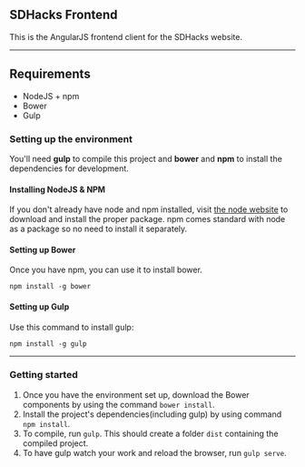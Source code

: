 ## SDHacks Frontend

This is the AngularJS frontend client for the SDHacks website.

---

## Requirements

* NodeJS + npm
* Bower
* Gulp

### Setting up the environment

You'll need **gulp** to compile this project and **bower** and **npm** to install the dependencies for development.

#### Installing NodeJS & NPM

If you don't already have node and npm installed, visit [the node website](http://nodejs.org/) to download and install the proper package. npm comes standard with node as a package so no need to install it separately.

#### Setting up Bower

Once you have npm, you can use it to install bower.

`npm install -g bower`

#### Setting up Gulp

Use this command to install gulp:

`npm install -g gulp`

---

### Getting started

1. Once you have the environment set up, download the Bower components by using the command `bower install`.
2. Install the project's dependencies(including gulp) by using command `npm install`.
3. To compile, run `gulp`. This should create a folder `dist` containing the compiled project.
4. To have gulp watch your work and reload the browser, run `gulp serve`.


